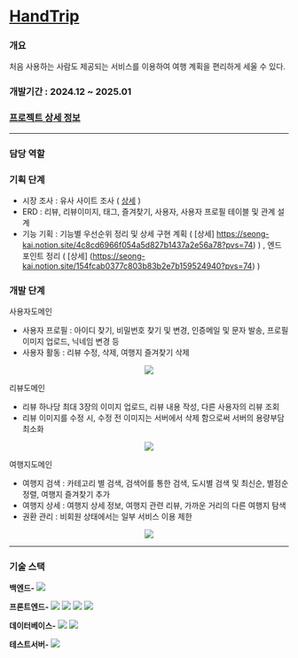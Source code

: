 
# [HandTrip](https://github.com/SeoKai/HandTrip_BN)

### 개요
처음 사용하는 사람도 제공되는 서비스를 이용하여 여행 계획을 편리하게 세울 수 있다.

### 개발기간 : 2024.12 ~ 2025.01

### [프로젝트 상세 정보](https://github.com/SeoKai/HandTrip_BN)

---
### 담당 역할
### 기획 단계

- 시장 조사 : 유사 사이트 조사 ( [상세](https://seong-kai.notion.site/14dfcab0377c80baad01c2f7a5901ccb) )
- ERD : 리뷰, 리뷰이미지, 태그, 즐겨찾기, 사용자, 사용자 프로필 테이블 및 관계 설계
- 기능 기획 : 기능별 우선순위 정리 및 상세 구현 계획 ( [상세] https://seong-kai.notion.site/4c8cd6966f054a5d827b1437a2e56a78?pvs=74) ) , 엔드포인트 정리 ( [상세] (https://seong-kai.notion.site/154fcab0377c803b83b2e7b159524940?pvs=74) )


### 개발 단계 

사용자도메인
-	사용자 프로필 : 아이디 찾기, 비밀번호 찾기 및 변경, 인증메일 및 문자 발송, 프로필 이미지 업로드, 닉네임 변경 등
-	사용자 활동 : 리뷰 수정, 삭제, 여행지 즐겨찾기 삭제

<p align="center">
  <img src="https://github.com/user-attachments/assets/4a18b669-1b16-44f8-8bf7-d9b994a032a4">
</p>

리뷰도메인 
-	리뷰 하나당 최대 3장의 이미지 업로드, 리뷰 내용 작성, 다른 사용자의 리뷰 조회
-	리뷰 이미지를 수정 시, 수정 전 이미지는 서버에서 삭제 함으로써 서버의 용량부담 최소화
<p align="center">
  <img src="https://github.com/user-attachments/assets/01cad4e4-68d7-4a07-b9f7-ef68b9d5c48a">
</p>



여행지도메인 
-	여행지 검색 : 카테고리 별 검색, 검색어를 통한 검색, 도시별 검색 및 최신순, 별점순 정렬, 여행지 즐겨찾기 추가
-	여행지 상세 : 여행지 상세 정보, 여행지 관련 리뷰, 가까운 거리의 다른 여행지 탐색
-	권환 관리 : 비회원 상태에서는 일부 서비스 이용 제한
<p align="center">
  <img src="https://github.com/user-attachments/assets/4e3ef583-353b-483a-92a1-7a95019057f5">
</p>

---

### 기술 스택

**백엔드-**
<img src="https://img.shields.io/badge/springboot-6DB33F?style=for-the-badge&logo=springboot&logoColor=white"><br>

**프론트엔드-**
<img src="https://img.shields.io/badge/React-61DAFB?style=for-the-badge&logo=react&logoColor=white"> <img src="https://img.shields.io/badge/HTML5-E34F26?style=for-the-badge&logo=html5&logoColor=white"> <img src="https://img.shields.io/badge/CSS3-1572B6?style=for-the-badge&logo=css3&logoColor=white"> <img src="https://img.shields.io/badge/JavaScript-F7DF1E?style=for-the-badge&logo=javascript&logoColor=black"><br>

**데이터베이스-**
<img src="https://img.shields.io/badge/MySQL-4479A1?style=for-the-badge&logo=mysql&logoColor=white">
<img src="https://img.shields.io/badge/Hibernate-59666C?style=for-the-badge&logo=hibernate&logoColor=white"><br>

**테스트서버-**
<img src="https://img.shields.io/badge/JUnit5-25A162?style=for-the-badge&logo=JUnit5&logoColor=white"><br>
